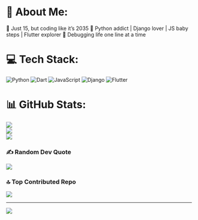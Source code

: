# 💫 About Me:

🧃 Just 15, but coding like it’s 2035
🐍 Python addict | Django lover | JS baby steps | Flutter explorer
🧠 Debugging life one line at a time



# 💻 Tech Stack:
![Python](https://img.shields.io/badge/python-3670A0?style=for-the-badge&logo=python&logoColor=ffdd54) ![Dart](https://img.shields.io/badge/dart-%230175C2.svg?style=for-the-badge&logo=dart&logoColor=white) ![JavaScript](https://img.shields.io/badge/javascript-%23323330.svg?style=for-the-badge&logo=javascript&logoColor=%23F7DF1E) ![Django](https://img.shields.io/badge/django-%23092E20.svg?style=for-the-badge&logo=django&logoColor=white) ![Flutter](https://img.shields.io/badge/Flutter-%2302569B.svg?style=for-the-badge&logo=Flutter&logoColor=white)
# 📊 GitHub Stats:
![](https://github-readme-stats.vercel.app/api?username=DavutOvez&theme=tokyonight&hide_border=false&include_all_commits=false&count_private=false)<br/>
![](https://nirzak-streak-stats.vercel.app/?user=DavutOvez&theme=tokyonight&hide_border=false)<br/>
![](https://github-readme-stats.vercel.app/api/top-langs/?username=DavutOvez&theme=tokyonight&hide_border=false&include_all_commits=false&count_private=false&layout=compact)

### ✍️ Random Dev Quote
![](https://quotes-github-readme.vercel.app/api?type=horizontal&theme=radical)

### 🔝 Top Contributed Repo
![](https://github-contributor-stats.vercel.app/api?username=DavutOvez&limit=5&theme=dark&combine_all_yearly_contributions=true)

---
[![](https://visitcount.itsvg.in/api?id=DavutOvez&icon=0&color=0)](https://visitcount.itsvg.in)

<!-- Proudly created with GPRM ( https://gprm.itsvg.in ) -->
